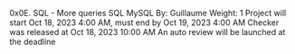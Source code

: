 0x0E. SQL - More queries
SQL
MySQL
 By: Guillaume
 Weight: 1
 Project will start Oct 18, 2023 4:00 AM, must end by Oct 19, 2023 4:00 AM
 Checker was released at Oct 18, 2023 10:00 AM
 An auto review will be launched at the deadline

